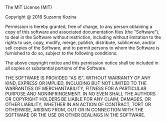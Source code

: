 The MIT License (MIT)

Copyright @ 2016 Suzanne Kozina

Permission is hereby granted, free of charge, to any person obtaining a copy of this software and associated documentation files (the "Software"), to deal in the Software without restriction, including without limitation to the rights to use, copy, modify, merge, publish, distribute, sublicense, and/or sell copies of the Software, and to permit persons to whom the Software is furnished to do so, subject to the following conditions:

The above copyright notice and this permission notice shall be included in all copies or substantial portions of the Software.

THE SOFTWARE IS PROVIDED "AS IS", WITHOUT WARRANTY OF ANY KIND, EXPRESS OR IMPLIED, INCLUDING BUT NOT LIMITED TO THE WARRANTIES OF MERCHANTABILITY, FITNESS FOR A PARTICULAR PURPOSE AND NONINFRINGEMENT. IN NO EVEN SHALL THE AUTHORS OR COPYRIGHT HOLDERS BE LIABLE FOR ANY CLAIM, DAMAGES, OR OTHER LIABILITY, WHETHER IN AN ACTION OF CONTRACT, TORT OR OTHERWISE, ARISING FROM, OUT OR IN CONNECTION WITH THE SOFTWARE OR THE USE OR OTHER DEALINGS IN THE SOFTWARE.
